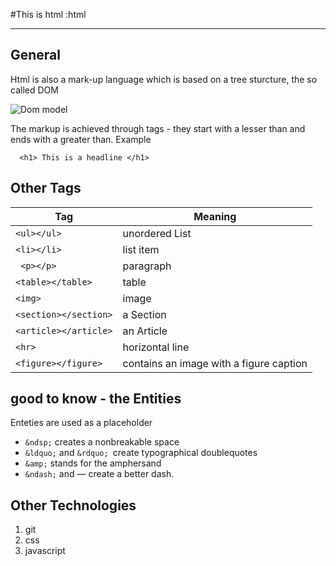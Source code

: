 #This is html :html

---
## General
Html is also a mark-up language which is based on a tree sturcture, the so called DOM 

![Dom model](https://upload.wikimedia.org/wikipedia/commons/thumb/5/5a/DOM-model.svg/220px-DOM-model.svg.png)

The markup is achieved through tags - they start with a lesser than and ends with a greater than. Example

`   <h1> This is a headline </h1>     `

## Other Tags

| Tag|Meaning|
| ---| ---| 
| `<ul></ul>` |unordered List|
| `<li></li>` |list item|
|` <p></p>` |paragraph|
|` <table></table> `|table|
| `<img>`|image|
| `<section></section>` |a Section|
| `<article></article>` |an Article|
| `<hr>`|horizontal line|
| `<figure></figure>` | contains an image with a figure caption|

## good to know - the Entities
Enteties are used as a placeholder 
- `&ndsp;` creates a nonbreakable space
- `&ldquo;` and `&rdquo; `create typographical doublequotes
- `&amp;` stands for the amphersand
- `&ndash;` and &mdash; create a better dash.


## Other Technologies
1. git
2. css
3. javascript
